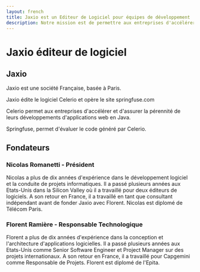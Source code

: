 ```yaml
---
layout: french
title: Jaxio est un Editeur de Logiciel pour équipes de développement
description: Notre mission est de permettre aux entreprises d'accélérer et d'assurer la pérennité de leurs développements d'applications web en Java 
---
```


# Jaxio éditeur de logiciel
## Jaxio

Jaxio est une société Française, basée à Paris.

Jaxio édite le logiciel Celerio et opère le site springfuse.com

Celerio permet aux entreprises d'accélérer et d'assurer la pérennité de leurs développements d'applications web en Java.

Springfuse, permet d'évaluer le code généré par Celerio.



## Fondateurs
### Nicolas Romanetti - Président

Nicolas a plus de dix années d'expérience dans le développement logiciel et la conduite de projets informatiques.
Il a passé plusieurs années aux Etats-Unis dans la Silicon Valley où il a travaillé pour deux éditeurs de logiciels.
A son retour en France, il a travaillé en tant que consultant indépendant avant de fonder Jaxio avec Florent.
Nicolas est diplomé de Télécom Paris.

### Florent Ramière - Responsable Technologique

Florent a plus de dix années d'expérience dans la conception et l'architecture d'applications logicielles.
Il a passé plusieurs années aux Etats-Unis comme Senior Software Engineer et Project Manager sur des projets internationaux.
A son retour en France, il a travaillé pour Capgemini comme Responsable de Projets.
Florent est diplomé de l'Epita.

